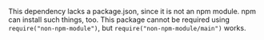 This dependency lacks a package.json, since it is not an npm module. npm can
install such things, too. This package cannot be required using
`require("non-npm-module")`, but `require("non-npm-module/main")` works.
